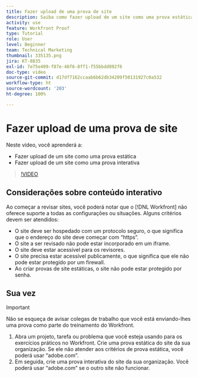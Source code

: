 ```yaml
---
title: Fazer upload de uma prova de site
description: Saiba como fazer upload de um site como uma prova estática e interativa no  [!DNL  Workfront].
activity: use
feature: Workfront Proof
type: Tutorial
role: User
level: Beginner
team: Technical Marketing
thumbnail: 335135.png
jira: KT-8835
exl-id: 7e75e409-f87e-46f6-8ff1-f55bbdd892f6
doc-type: video
source-git-commit: d17df7162ccaab6b62db34209f50131927c0a532
workflow-type: ht
source-wordcount: '203'
ht-degree: 100%

---
```


# Fazer upload de uma prova de site

Neste vídeo, você aprenderá a:

* Fazer upload de um site como uma prova estática
* Fazer upload de um site como uma prova interativa

>[!VIDEO](https://video.tv.adobe.com/v/3445072/?quality=12&learn=on&enablevpops&captions=por_br)


## Considerações sobre conteúdo interativo

Ao começar a revisar sites, você poderá notar que o [!DNL Workfront] não oferece suporte a todas as configurações ou situações. Alguns critérios devem ser atendidos:

* O site deve ser hospedado com um protocolo seguro, o que significa que o endereço do site deve começar com “https”.
* O site a ser revisado não pode estar incorporado em um iframe.
* O site deve estar acessível para os revisores.
* O site precisa estar acessível publicamente, o que significa que ele não pode estar protegido por um firewall.
* Ao criar provas de site estáticas, o site não pode estar protegido por senha.

## Sua vez

>[!IMPORTANT]
>
>Não se esqueça de avisar colegas de trabalho que você está enviando-lhes uma prova como parte do treinamento do Workfront.

1. Abra um projeto, tarefa ou problema que você esteja usando para os exercícios práticos no Workfront. Crie uma prova estática do site da sua organização. Se ele não atender aos critérios de prova estática, você poderá usar “adobe.com”.
1. Em seguida, crie uma prova interativa do site da sua organização. Você poderá usar “adobe.com” se o outro site não funcionar.

<!-- 
Learn more about these considerations in the articles Generate a static proof for a website or other web content and Generate an interactive proof for a website or other web content. 
-->

<!--
### Learn more
[!DNL Workfront] also supports interactive proofing of files generated from a ZIP file. Learn how to prepare the ZIP file for uploading in the article Interactive content proofs.

* Generate a static proof for a website or other web content
* Generate an interactive proof for a website or other web content
* Generate a proof for interactive content in a ZIP file
* Understand the desktop proofing viewer
* Install the desktop proofing viewer
-->
